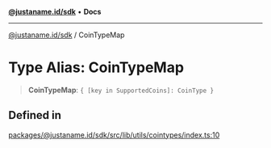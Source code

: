 [**@justaname.id/sdk**](../README.md) • **Docs**

***

[@justaname.id/sdk](../globals.md) / CoinTypeMap

# Type Alias: CoinTypeMap

> **CoinTypeMap**: `{ [key in SupportedCoins]: CoinType }`

## Defined in

[packages/@justaname.id/sdk/src/lib/utils/cointypes/index.ts:10](https://github.com/JustaName-id/JustaName-sdk/blob/626b4b68604f3125538c424811e641247a5bd58d/packages/@justaname.id/sdk/src/lib/utils/cointypes/index.ts#L10)
